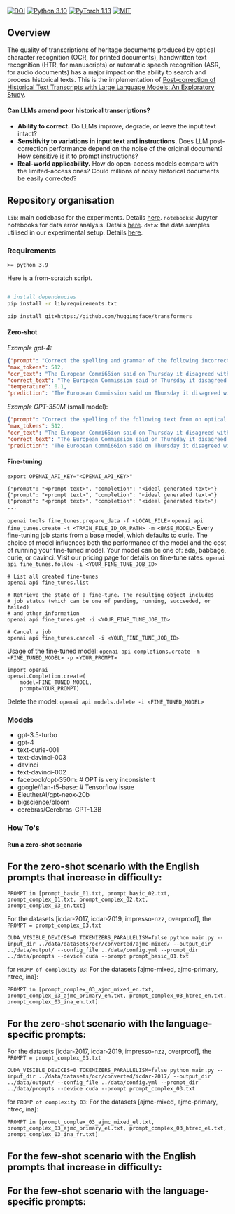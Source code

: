 [![DOI](https://zenodo.org/badge/DOI/10.5281/zenodo.8333933.svg)](https://doi.org/10.5281/zenodo.8333933)
[![Python 3.10](https://img.shields.io/badge/Python-3.10-3776AB.svg?logo=python)](https://www.python.org/) 
[![PyTorch 1.13](https://img.shields.io/badge/PyTorch-1.3-EE4C2C.svg?logo=pytorch)](https://pytorch.org/docs/1.13/) 
[![MIT](https://img.shields.io/badge/License-MIT-3DA639.svg?logo=open-source-initiative)](LICENSE)

## Overview

The quality of transcriptions of heritage documents produced by optical character recognition (OCR, for printed documents), handwritten text recognition (HTR, for manuscripts) or automatic speech recognition  (ASR, for audio documents) has a major impact on the ability to search and process historical texts. This is the implementation of [Post-correction of Historical Text Transcripts with Large Language Models: An Exploratory Study](https://infoscience.epfl.ch/record/307961).

#### Can LLMs amend poor historical transcriptions?

* **Ability to correct.** Do LLMs improve, degrade, or leave the input text intact?
* **Sensitivity to variations in input text and instructions.** Does LLM post-correction performance depend on the noise of the original document? How sensitive is it to prompt instructions?
* **Real-world applicability.** How do open-access models compare with the limited-access ones? Could millions of noisy historical documents be easily corrected?

## Repository organisation

`lib`: main codebase for the experiments. Details [here]().
`notebooks`: Jupyter notebooks for data error analysis. Details [here]().
`data`: the data samples utilised in our experimental setup. Details [here]().

### Requirements
`>= python 3.9`

Here is a from-scratch script.
```bash

# install dependencies
pip install -r lib/requirements.txt

pip install git+https://github.com/huggingface/transformers
```

#### Zero-shot 

*Example gpt-4:*
```json
{"prompt": "Correct the spelling and grammar of the following incorrect text from on optical character recognition (OCR) applied to a historical document:\n\nIncorrect text: The European Commi66ion said on Thursday it disagreed with German advice to consumers to shun Brifish ss ..ff lamb until scientists determine whether mad cow disease can be transmitted to sheep.\nThe corrected text is:", 
"max_tokens": 512, 
"ocr_text": "The European Commi66ion said on Thursday it disagreed with German advice to consumers to shun Brifish ss ..ff lamb until scientists determine whether mad cow disease can be transmitted to sheep.",
"correct_text": "The European Commission said on Thursday it disagreed with German advice to consumers to shun British lamb until scientists determine whether mad cow disease can be transmitted to sheep.", 
"temperature": 0.1, 
"prediction": "The European Commission said on Thursday it disagreed with German advice to consumers to shun British lamb until scientists determine whether mad cow disease can be transmitted to sheep.", "num_generate": 0}
```
*Example OPT-350M* (small model):
```json
{"prompt": "Correct the spelling of the following text from on optical character recognition (OCR) applied to a historical document:\n\nText: The European Commi66ion said on Thursday it disagreed with German advice to consumers to shun Brifish ss ..ff lamb until scientists determine whether mad cow disease can be transmitted to sheep.\nCorrected text:", 
"max_tokens": 512, 
"ocr_text": "The European Commi66ion said on Thursday it disagreed with German advice to consumers to shun Brifish ss ..ff lamb until scientists determine whether mad cow disease can be transmitted to sheep.",
"correct_text": "The European Commission said on Thursday it disagreed with German advice to consumers to shun British lamb until scientists determine whether mad cow disease can be transmitted to sheep.", 
"prediction": "The European Commi66ion said on Thursday it disagreed with German advice to consumers to shun Brifish ss..ff lamb until scientists determine whether mad cow disease can be transmitted to sheep.\n\nThe new variant has been detected in a flock of 5 sheep in the north of England, although the exact origin of the strain is not known.\n\nAccording to the news service Reuters, officials at the National Health Service (NHS) will conduct a field test of the new variant to be able to determine its potential to spread through livestock.\n\nThere are fears that it is the most lethal type of cow virus known and is likely to be spread through the supply chain between sheep and pigs.\n\nThe new strain is the second in a series of attacks on beef animals since April. The first attack on lamb meat was in March when the strain was first detected in sheep in southern France.\n\nThe new mutation of cow virus caused a severe stomach upset in sheep in the United Kingdom and also caused stomach cancer in sheep in the north of France.</s>", "num_generate": 2}

```

#### Fine-tuning
`export OPENAI_API_KEY="<OPENAI_API_KEY>"`
```
{"prompt": "<prompt text>", "completion": "<ideal generated text>"}
{"prompt": "<prompt text>", "completion": "<ideal generated text>"}
{"prompt": "<prompt text>", "completion": "<ideal generated text>"}
...
```

`openai tools fine_tunes.prepare_data -f <LOCAL_FILE>`
`openai api fine_tunes.create -t <TRAIN_FILE_ID_OR_PATH> -m <BASE_MODEL>`
Every fine-tuning job starts from a base model, which defaults to curie. The choice of model influences both the performance of the model and the cost of running your fine-tuned model. Your model can be one of: ada, babbage, curie, or davinci. Visit our pricing page for details on fine-tune rates.
`openai api fine_tunes.follow -i <YOUR_FINE_TUNE_JOB_ID>`
```
# List all created fine-tunes
openai api fine_tunes.list

# Retrieve the state of a fine-tune. The resulting object includes
# job status (which can be one of pending, running, succeeded, or failed)
# and other information
openai api fine_tunes.get -i <YOUR_FINE_TUNE_JOB_ID>

# Cancel a job
openai api fine_tunes.cancel -i <YOUR_FINE_TUNE_JOB_ID>
```

Usage of the fine-tuned model:
`openai api completions.create -m <FINE_TUNED_MODEL> -p <YOUR_PROMPT>`
```
import openai
openai.Completion.create(
    model=FINE_TUNED_MODEL,
    prompt=YOUR_PROMPT)
```
Delete the model:
`openai api models.delete -i <FINE_TUNED_MODEL>`
  

### Models
- gpt-3.5-turbo
- gpt-4
- text-curie-001
- text-davinci-003
- davinci
- text-davinci-002
- facebook/opt-350m: # OPT is very inconsistent
- google/flan-t5-base: # Tensorflow issue
- EleutherAI/gpt-neox-20b
- bigscience/bloom
- cerebras/Cerebras-GPT-1.3B

### How To's

#### Run a zero-shot scenario

## For the zero-shot scenario with the English prompts that increase in difficulty:

```
PROMPT in [prompt_basic_01.txt, prompt_basic_02.txt, prompt_complex_01.txt, prompt_complex_02.txt, prompt_complex_03_en.txt]
```
For the datasets [icdar-2017, icdar-2019, impresso-nzz, overproof], the ``PROMPT = prompt_complex_03.txt``
```
CUDA_VISIBLE_DEVICES=0 TOKENIZERS_PARALLELISM=false python main.py --input_dir ../data/datasets/ocr/converted/ajmc-mixed/ --output_dir ../data/output/ --config_file ../data/config.yml --prompt_dir ../data/prompts --device cuda --prompt prompt_basic_01.txt
```

for ``PROMP of complexity 03``:
For the datasets [ajmc-mixed, ajmc-primary, htrec, ina]:
```
PROMPT in [prompt_complex_03_ajmc_mixed_en.txt, prompt_complex_03_ajmc_primary_en.txt, prompt_complex_03_htrec_en.txt, prompt_complex_03_ina_en.txt]
```

## For the zero-shot scenario with the language-specific prompts:
For the datasets [icdar-2017, icdar-2019, impresso-nzz, overproof], the ``PROMPT = prompt_complex_03.txt``
```
CUDA_VISIBLE_DEVICES=0 TOKENIZERS_PARALLELISM=false python main.py --input_dir ../data/datasets/ocr/converted/icdar-2017/ --output_dir ../data/output/ --config_file ../data/config.yml --prompt_dir ../data/prompts --device cuda --prompt prompt_complex_03.txt
```

for ``PROMP of complexity 03``:
For the datasets [ajmc-mixed, ajmc-primary, htrec, ina]:
```
PROMPT in [prompt_complex_03_ajmc_mixed_el.txt, prompt_complex_03_ajmc_primary_el.txt, prompt_complex_03_htrec_el.txt, prompt_complex_03_ina_fr.txt]
```

## For the few-shot scenario with the English prompts that increase in difficulty:

## For the few-shot scenario with the language-specific prompts:



